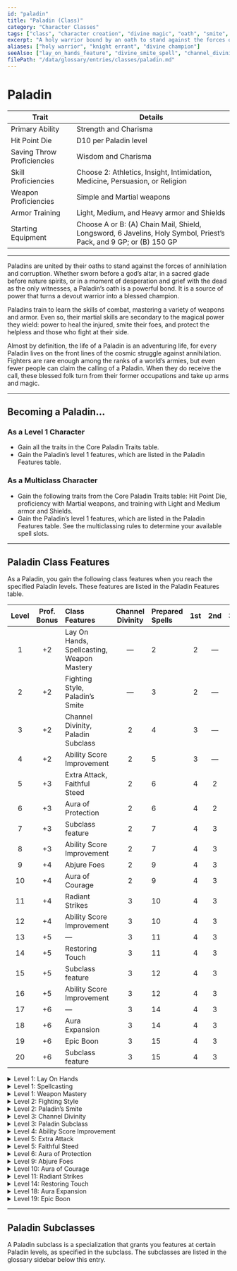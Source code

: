 ```yaml
---
id: "paladin"
title: "Paladin (Class)"
category: "Character Classes"
tags: ["class", "character creation", "divine magic", "oath", "smite", "lay on hands", "auras"]
excerpt: "A holy warrior bound by an oath to stand against the forces of annihilation and corruption, wielding divine power and martial skill."
aliases: ["holy warrior", "knight errant", "divine champion"]
seeAlso: ["lay_on_hands_feature", "divine_smite_spell", "channel_divinity_paladin", "aura_of_protection_feature", "oath_of_devotion_subclass", "spellcasting"]
filePath: "/data/glossary/entries/classes/paladin.md"
---
```

# Paladin

<div class="not-prose my-6">
  <table class="min-w-full divide-y divide-gray-600 border border-gray-600 rounded-lg shadow-md">
    <thead class="bg-gray-700/50">
      <tr>
        <th scope="col" class="px-4 py-3 text-left text-xs font-medium text-sky-300 uppercase tracking-wider border-b border-gray-600">Trait</th>
        <th scope="col" class="px-4 py-3 text-left text-xs font-medium text-sky-300 uppercase tracking-wider border-b border-gray-600">Details</th>
      </tr>
    </thead>
    <tbody class="bg-gray-800/50 divide-y divide-gray-700">
      <tr class="hover:bg-gray-700/40 transition-colors duration-150">
        <td class="px-4 py-3 text-sm font-medium text-amber-300 align-top">Primary Ability</td>
        <td class="px-4 py-3 text-sm text-gray-300 align-top">Strength and Charisma</td>
      </tr>
      <tr class="hover:bg-gray-700/40 transition-colors duration-150">
        <td class="px-4 py-3 text-sm font-medium text-amber-300 align-top">Hit Point Die</td>
        <td class="px-4 py-3 text-sm text-gray-300 align-top">D10 per Paladin level</td>
      </tr>
      <tr class="hover:bg-gray-700/40 transition-colors duration-150">
        <td class="px-4 py-3 text-sm font-medium text-amber-300 align-top">Saving Throw Proficiencies</td>
        <td class="px-4 py-3 text-sm text-gray-300 align-top">Wisdom and Charisma</td>
      </tr>
      <tr class="hover:bg-gray-700/40 transition-colors duration-150">
        <td class="px-4 py-3 text-sm font-medium text-amber-300 align-top">Skill Proficiencies</td>
        <td class="px-4 py-3 text-sm text-gray-300 align-top">Choose 2: Athletics, Insight, Intimidation, Medicine, Persuasion, or Religion</td>
      </tr>
      <tr class="hover:bg-gray-700/40 transition-colors duration-150">
        <td class="px-4 py-3 text-sm font-medium text-amber-300 align-top">Weapon Proficiencies</td>
        <td class="px-4 py-3 text-sm text-gray-300 align-top">Simple and Martial weapons</td>
      </tr>
      <tr class="hover:bg-gray-700/40 transition-colors duration-150">
        <td class="px-4 py-3 text-sm font-medium text-amber-300 align-top">Armor Training</td>
        <td class="px-4 py-3 text-sm text-gray-300 align-top">Light, Medium, and Heavy armor and Shields</td>
      </tr>
      <tr class="hover:bg-gray-700/40 transition-colors duration-150">
        <td class="px-4 py-3 text-sm font-medium text-amber-300 align-top">Starting Equipment</td>
        <td class="px-4 py-3 text-sm text-gray-300 align-top">Choose A or B: (A) Chain Mail, Shield, Longsword, 6 Javelins, Holy Symbol, Priest’s Pack, and 9 GP; or (B) 150 GP</td>
      </tr>
    </tbody>
  </table>
</div>

---

Paladins are united by their oaths to stand against the forces of annihilation and corruption. Whether sworn before a god’s altar, in a sacred glade before nature spirits, or in a moment of desperation and grief with the dead as the only witnesses, a Paladin’s oath is a powerful bond. It is a source of power that turns a devout warrior into a blessed champion.

Paladins train to learn the skills of combat, mastering a variety of weapons and armor. Even so, their martial skills are secondary to the magical power they wield: power to heal the injured, smite their foes, and protect the helpless and those who fight at their side.

Almost by definition, the life of a Paladin is an adventuring life, for every Paladin lives on the front lines of the cosmic struggle against annihilation. Fighters are rare enough among the ranks of a world’s armies, but even fewer people can claim the calling of a Paladin. When they do receive the call, these blessed folk turn from their former occupations and take up arms and magic.

---
## Becoming a Paladin...

### As a Level 1 Character
*   Gain all the traits in the Core Paladin Traits table.
*   Gain the Paladin’s level 1 features, which are listed in the Paladin Features table.

### As a Multiclass Character
*   Gain the following traits from the Core Paladin Traits table: Hit Point Die, <span data-term-id="proficiency" class="glossary-term-link-from-markdown">proficiency</span> with Martial weapons, and training with Light and Medium armor and Shields.
*   Gain the Paladin’s level 1 features, which are listed in the Paladin Features table. See the multiclassing rules to determine your available <span data-term-id="spell_level_slots" class="glossary-term-link-from-markdown">spell slots</span>.

---
## Paladin Class Features
As a Paladin, you gain the following class features when you reach the specified Paladin levels. These features are listed in the Paladin Features table.

| Level | Prof. Bonus | Class Features                                  | Channel Divinity | Prepared Spells | 1st | 2nd | 3rd | 4th | 5th |
|:-----:|:-----------:|:------------------------------------------------|:----------------:|:----------------|:---:|:---:|:---:|:---:|:---:|
| 1     | +2          | Lay On Hands, Spellcasting, Weapon Mastery      | —                | 2               | 2   | —   | —   | —   | —   |
| 2     | +2          | Fighting Style, Paladin’s Smite                 | —                | 3               | 2   | —   | —   | —   | —   |
| 3     | +2          | Channel Divinity, Paladin Subclass              | 2                | 4               | 3   | —   | —   | —   | —   |
| 4     | +2          | Ability Score Improvement                       | 2                | 5               | 3   | —   | —   | —   | —   |
| 5     | +3          | Extra Attack, Faithful Steed                    | 2                | 6               | 4   | 2   | —   | —   | —   |
| 6     | +3          | Aura of Protection                              | 2                | 6               | 4   | 2   | —   | —   | —   |
| 7     | +3          | Subclass feature                                | 2                | 7               | 4   | 3   | —   | —   | —   |
| 8     | +3          | Ability Score Improvement                       | 2                | 7               | 4   | 3   | —   | —   | —   |
| 9     | +4          | Abjure Foes                                     | 2                | 9               | 4   | 3   | 2   | —   | —   |
| 10    | +4          | Aura of Courage                                 | 2                | 9               | 4   | 3   | 2   | —   | —   |
| 11    | +4          | Radiant Strikes                                 | 3                | 10              | 4   | 3   | 3   | —   | —   |
| 12    | +4          | Ability Score Improvement                       | 3                | 10              | 4   | 3   | 3   | —   | —   |
| 13    | +5          | —                                               | 3                | 11              | 4   | 3   | 3   | 1   | —   |
| 14    | +5          | Restoring Touch                                 | 3                | 11              | 4   | 3   | 3   | 1   | —   |
| 15    | +5          | Subclass feature                                | 3                | 12              | 4   | 3   | 3   | 2   | —   |
| 16    | +5          | Ability Score Improvement                       | 3                | 12              | 4   | 3   | 3   | 2   | —   |
| 17    | +6          | —                                               | 3                | 14              | 4   | 3   | 3   | 3   | 1   |
| 18    | +6          | Aura Expansion                                  | 3                | 14              | 4   | 3   | 3   | 3   | 1   |
| 19    | +6          | Epic Boon                                       | 3                | 15              | 4   | 3   | 3   | 3   | 2   |
| 20    | +6          | Subclass feature                                | 3                | 15              | 4   | 3   | 3   | 3   | 2   |

<details id="paladin-level-1-lay-on-hands">
  <summary>Level 1: Lay On Hands</summary>
  <div>
    <p>Your blessed touch can heal wounds. You have a pool of healing power that replenishes when you finish a <span data-term-id="long_rest" class="glossary-term-link-from-markdown">Long Rest</span>. With that pool, you can restore a total number of <span data-term-id="hit_points" class="glossary-term-link-from-markdown">Hit Points</span> equal to five times your Paladin level.</p>
    <p>As a <span data-term-id="bonus_action" class="glossary-term-link-from-markdown">Bonus Action</span>, you can touch a creature (which could be yourself) and draw power from the pool of healing to restore a number of <span data-term-id="hit_points" class="glossary-term-link-from-markdown">Hit Points</span> to that creature, up to the maximum amount remaining in the pool.</p>
    <p>You can also expend 5 <span data-term-id="hit_points" class="glossary-term-link-from-markdown">Hit Points</span> from the pool of healing power to remove the <span data-term-id="poisoned_condition" class="glossary-term-link-from-markdown">Poisoned condition</span> from the creature; those points don’t also restore <span data-term-id="hit_points" class="glossary-term-link-from-markdown">Hit Points</span> to the creature.</p>
  </div>
</details>
<details id="paladin-level-1-spellcasting">
  <summary>Level 1: Spellcasting</summary>
  <div>
    <p>You have learned to cast <span data-term-id="spells_chapter" class="glossary-term-link-from-markdown">spells</span> through prayer and meditation.</p>
    <p><strong>Spell Slots.</strong> The Paladin Features table shows how many <span data-term-id="spell_level_slots" class="glossary-term-link-from-markdown">spell slots</span> you have to cast your level 1+ <span data-term-id="spells_chapter" class="glossary-term-link-from-markdown">spells</span>. You regain all expended slots when you finish a <span data-term-id="long_rest" class="glossary-term-link-from-markdown">Long Rest</span>.</p>
    <p><strong>Prepared Spells of Level 1+.</strong> You prepare the list of level 1+ <span data-term-id="spells_chapter" class="glossary-term-link-from-markdown">spells</span> that are available for you to cast with this feature. To start, choose two level 1 Paladin <span data-term-id="spells_chapter" class="glossary-term-link-from-markdown">spells</span>.</p>
    <p>The number of <span data-term-id="spells_chapter" class="glossary-term-link-from-markdown">spells</span> on your list increases as you gain Paladin levels, as shown in the Prepared Spells column of the Paladin Features table. Whenever that number increases, choose additional Paladin <span data-term-id="spells_chapter" class="glossary-term-link-from-markdown">spells</span> until the number of <span data-term-id="spells_chapter" class="glossary-term-link-from-markdown">spells</span> on your list matches the number in the Paladin Features table. The chosen <span data-term-id="spells_chapter" class="glossary-term-link-from-markdown">spells</span> must be of a level for which you have <span data-term-id="spell_level_slots" class="glossary-term-link-from-markdown">spell slots</span>. For example, if you’re a level 5 Paladin, your list of prepared <span data-term-id="spells_chapter" class="glossary-term-link-from-markdown">spells</span> can include six Paladin <span data-term-id="spells_chapter" class="glossary-term-link-from-markdown">spells</span> of level 1 or 2 in any combination.</p>
    <p>If another Paladin feature gives you <span data-term-id="spells_chapter" class="glossary-term-link-from-markdown">spells</span> that you always have prepared, those <span data-term-id="spells_chapter" class="glossary-term-link-from-markdown">spells</span> don’t count against the number of <span data-term-id="spells_chapter" class="glossary-term-link-from-markdown">spells</span> you can prepare with this feature, but those <span data-term-id="spells_chapter" class="glossary-term-link-from-markdown">spells</span> otherwise count as Paladin <span data-term-id="spells_chapter" class="glossary-term-link-from-markdown">spells</span> for you.</p>
    <p><strong>Changing Your Prepared Spells.</strong> Whenever you finish a <span data-term-id="long_rest" class="glossary-term-link-from-markdown">Long Rest</span>, you can replace one <span data-term-id="spells_chapter" class="glossary-term-link-from-markdown">spell</span> on your list with another Paladin <span data-term-id="spells_chapter" class="glossary-term-link-from-markdown">spell</span> for which you have <span data-term-id="spell_level_slots" class="glossary-term-link-from-markdown">spell slots</span>.</p>
    <p><strong>Spellcasting Ability.</strong> Charisma is your <span data-term-id="spellcasting_ability" class="glossary-term-link-from-markdown">spellcasting ability</span> for your Paladin <span data-term-id="spells_chapter" class="glossary-term-link-from-markdown">spells</span>.</p>
    <p><strong><span data-term-id="spellcasting_focus" class="glossary-term-link-from-markdown">Spellcasting Focus</span>.</strong> You can use a Holy Symbol as a <span data-term-id="spellcasting_focus" class="glossary-term-link-from-markdown">Spellcasting Focus</span> for your Paladin <span data-term-id="spells_chapter" class="glossary-term-link-from-markdown">spells</span>.</p>
  </div>
</details>
<details id="paladin-level-1-weapon-mastery">
  <summary>Level 1: Weapon Mastery</summary>
  <div>
    <p>Your training with weapons allows you to use the <span data-term-id="weapon_mastery_property" class="glossary-term-link-from-markdown">mastery properties</span> of two kinds of weapons of your choice with which you have <span data-term-id="proficiency" class="glossary-term-link-from-markdown">proficiency</span>, such as Longswords and Javelins.</p>
    <p>Whenever you finish a <span data-term-id="long_rest" class="glossary-term-link-from-markdown">Long Rest</span>, you can change the kinds of weapons you chose. For example, you could switch to using the mastery properties of Halberds and Flails.</p>
  </div>
</details>
<details id="paladin-level-2-fighting-style">
  <summary>Level 2: Fighting Style</summary>
  <div>
    <p>You gain a <span data-term-id="fighting_style_feat" class="glossary-term-link-from-markdown">Fighting Style feat</span> of your choice.</p>
    <p><strong>Blessed Warrior.</strong> You learn two <span data-term-id="cleric" class="glossary-term-link-from-markdown">Cleric</span> cantrips of your choice. The chosen cantrips count as Paladin <span data-term-id="spells_chapter" class="glossary-term-link-from-markdown">spells</span> for you, and Charisma is your <span data-term-id="spellcasting_ability" class="glossary-term-link-from-markdown">spellcasting ability</span> for them. Whenever you gain a Paladin level, you can replace one of these cantrips with another <span data-term-id="cleric" class="glossary-term-link-from-markdown">Cleric</span> cantrip.</p>
  </div>
</details>
<details id="paladin-level-2-paladins-smite">
  <summary>Level 2: Paladin’s Smite</summary>
  <div>
    <p>You always have the <span data-term-id="divine_smite_spell" class="glossary-term-link-from-markdown">Divine Smite</span> <span data-term-id="spells_chapter" class="glossary-term-link-from-markdown">spell</span> prepared. In addition, you can cast it without expending a <span data-term-id="spell_level_slots" class="glossary-term-link-from-markdown">spell slot</span>, but you must finish a <span data-term-id="long_rest" class="glossary-term-link-from-markdown">Long Rest</span> before you can cast it in this way again.</p>
  </div>
</details>
<details id="paladin-level-3-channel-divinity">
  <summary>Level 3: Channel Divinity</summary>
  <div>
    <p>You can channel divine energy directly from the Outer Planes, using it to fuel magical effects. You start with one such effect: Divine Sense, which is described below. Other Paladin features give additional Channel Divinity effect options. Each time you use this class’s Channel Divinity, you choose which effect from this class to create.</p>
    <p>You can use this class’s Channel Divinity twice. You regain one of its expended uses when you finish a <span data-term-id="short_rest" class="glossary-term-link-from-markdown">Short Rest</span>, and you regain all expended uses when you finish a <span data-term-id="long_rest" class="glossary-term-link-from-markdown">Long Rest</span>. You gain an additional use when you reach Paladin level 11.</p>
    <p>If a Channel Divinity effect requires a <span data-term-id="saving_throw" class="glossary-term-link-from-markdown">saving throw</span>, the DC equals the <span data-term-id="spell_save_dc" class="glossary-term-link-from-markdown">spell save DC</span> from this class’s Spellcasting feature.</p>
    <p><strong>Divine Sense.</strong> As a <span data-term-id="bonus_action" class="glossary-term-link-from-markdown">Bonus Action</span>, you can open your awareness to detect Celestials, Fiends, and Undead. For the next 10 minutes or until you have the <span data-term-id="incapacitated_condition" class="glossary-term-link-from-markdown">Incapacitated condition</span>, you know the location of any creature of those types within 60 feet of yourself, and you know its creature type. Within the same radius, you also detect the presence of any place or object that has been consecrated or desecrated, as with the Hallow spell.</p>
  </div>
</details>
<details id="paladin-level-3-subclass">
  <summary>Level 3: Paladin Subclass</summary>
  <div>
    <p>You gain a Paladin subclass of your choice. A subclass is a specialization that grants you features at certain Paladin levels. For the rest of your career, you gain each of your subclass’s features that are of your Paladin level or lower.</p>
  </div>
</details>
<details id="paladin-level-4-ability-score-improvement">
  <summary>Level 4: Ability Score Improvement</summary>
  <div>
    <p>You gain the <span data-term-id="ability_score_improvement_feat" class="glossary-term-link-from-markdown">Ability Score Improvement feat</span> or another <span data-term-id="feat" class="glossary-term-link-from-markdown">feat</span> of your choice for which you qualify. You gain this feature again at Paladin levels 8, 12, and 16.</p>
  </div>
</details>
<details id="paladin-level-5-extra-attack">
  <summary>Level 5: Extra Attack</summary>
  <div>
    <p>You can <span data-term-id="attack_action" class="glossary-term-link-from-markdown">attack</span> twice instead of once whenever you take the <span data-term-id="attack_action" class="glossary-term-link-from-markdown">Attack action</span> on your turn.</p>
  </div>
</details>
<details id="paladin-level-5-faithful-steed">
  <summary>Level 5: Faithful Steed</summary>
  <div>
    <p>You can call on the aid of an otherworldly steed. You always have the Find Steed <span data-term-id="spells_chapter" class="glossary-term-link-from-markdown">spell</span> prepared.</p>
    <p>You can also cast the <span data-term-id="spells_chapter" class="glossary-term-link-from-markdown">spell</span> once without expending a <span data-term-id="spell_level_slots" class="glossary-term-link-from-markdown">spell slot</span>, and you regain the ability to do so when you finish a <span data-term-id="long_rest" class="glossary-term-link-from-markdown">Long Rest</span>.</p>
  </div>
</details>
<details id="paladin-level-6-aura-of-protection">
  <summary>Level 6: Aura of Protection</summary>
  <div>
    <p>You radiate a protective, unseeable aura in a 10-foot <span data-term-id="emanation_area" class="glossary-term-link-from-markdown">Emanation</span> that originates from you. The aura is inactive while you have the <span data-term-id="incapacitated_condition" class="glossary-term-link-from-markdown">Incapacitated condition</span>.</p>
    <p>You and your allies in the aura gain a bonus to <span data-term-id="saving_throw" class="glossary-term-link-from-markdown">saving throws</span> equal to your Charisma modifier (minimum bonus of +1).</p>
    <p>If another Paladin is present, a creature can benefit from only one Aura of Protection at a time; the creature chooses which aura while in them.</p>
  </div>
</details>
<details id="paladin-level-9-abjure-foes">
  <summary>Level 9: Abjure Foes</summary>
  <div>
    <p>As a <span data-term-id="magic_action" class="glossary-term-link-from-markdown">Magic action</span>, you can expend one use of this class’s Channel Divinity to overwhelm foes with awe. As you present your Holy Symbol or weapon, you can target a number of creatures equal to your Charisma modifier (minimum of one creature) that you can see within 60 feet of yourself. Each target must succeed on a <span data-term-id="wisdom_saving_throw" class="glossary-term-link-from-markdown">Wisdom saving throw</span> or have the <span data-term-id="frightened_condition" class="glossary-term-link-from-markdown">Frightened condition</span> for 1 minute or until it takes any damage. While <span data-term-id="frightened_condition" class="glossary-term-link-from-markdown">Frightened</span> in this way, a target can do only one of the following on its turns: move, take an <span data-term-id="action" class="glossary-term-link-from-markdown">action</span>, or take a <span data-term-id="bonus_action" class="glossary-term-link-from-markdown">Bonus Action</span>.</p>
  </div>
</details>
<details id="paladin-level-10-aura-of-courage">
  <summary>Level 10: Aura of Courage</summary>
  <div>
    <p>You and your allies have <span data-term-id="immunity" class="glossary-term-link-from-markdown">Immunity</span> to the <span data-term-id="frightened_condition" class="glossary-term-link-from-markdown">Frightened condition</span> while in your Aura of Protection. If a <span data-term-id="frightened_condition" class="glossary-term-link-from-markdown">Frightened</span> ally enters the aura, that condition has no effect on that ally while there.</p>
  </div>
</details>
<details id="paladin-level-11-radiant-strikes">
  <summary>Level 11: Radiant Strikes</summary>
  <div>
    <p>Your strikes now carry supernatural power. When you hit a target with an <span data-term-id="attack_roll" class="glossary-term-link-from-markdown">attack roll</span> using a Melee weapon or an <span data-term-id="unarmed_strike" class="glossary-term-link-from-markdown">Unarmed Strike</span>, the target takes an extra 1d8 <span data-term-id="radiant_damage" class="glossary-term-link-from-markdown">Radiant damage</span>.</p>
  </div>
</details>
<details id="paladin-level-14-restoring-touch">
  <summary>Level 14: Restoring Touch</summary>
  <div>
    <p>When you use Lay On Hands on a creature, you can also remove one or more of the following conditions from the creature: <span data-term-id="blinded_condition" class="glossary-term-link-from-markdown">Blinded</span>, <span data-term-id="charmed_condition" class="glossary-term-link-from-markdown">Charmed</span>, <span data-term-id="deafened_condition" class="glossary-term-link-from-markdown">Deafened</span>, <span data-term-id="frightened_condition" class="glossary-term-link-from-markdown">Frightened</span>, <span data-term-id="paralyzed_condition" class="glossary-term-link-from-markdown">Paralyzed</span>, or <span data-term-id="stunned_condition" class="glossary-term-link-from-markdown">Stunned</span>. You must expend 5 <span data-term-id="hit_points" class="glossary-term-link-from-markdown">Hit Points</span> from the healing pool of Lay On Hands for each of these conditions you remove; those points don’t also restore <span data-term-id="hit_points" class="glossary-term-link-from-markdown">Hit Points</span> to the creature.</p>
  </div>
</details>
<details id="paladin-level-18-aura-expansion">
  <summary>Level 18: Aura Expansion</summary>
  <div>
    <p>Your Aura of Protection is now a 30-foot <span data-term-id="emanation_area" class="glossary-term-link-from-markdown">Emanation</span>.</p>
  </div>
</details>
<details id="paladin-level-19-epic-boon">
  <summary>Level 19: Epic Boon</summary>
  <div>
    <p>You gain an <span data-term-id="epic_boon_feat" class="glossary-term-link-from-markdown">Epic Boon feat</span> or another <span data-term-id="feat" class="glossary-term-link-from-markdown">feat</span> of your choice for which you qualify.</p>
  </div>
</details>

---
## Paladin Subclasses
A Paladin subclass is a specialization that grants you features at certain Paladin levels, as specified in the subclass. The subclasses are listed in the glossary sidebar below this entry.
